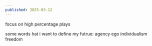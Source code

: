 ```yaml
---
published: 2025-03-12
---
```


focus on high percentage plays

some words hat i want to define my futrue:
agency
ego
individualism
freedom
